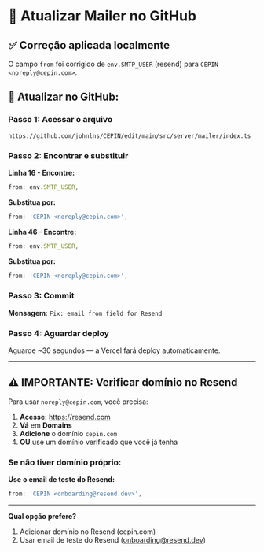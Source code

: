 # 🔧 Atualizar Mailer no GitHub

## ✅ Correção aplicada localmente

O campo `from` foi corrigido de `env.SMTP_USER` (resend) para `CEPIN <noreply@cepin.com>`.

## 📝 Atualizar no GitHub:

### Passo 1: Acessar o arquivo
```
https://github.com/johnlns/CEPIN/edit/main/src/server/mailer/index.ts
```

### Passo 2: Encontrar e substituir

**Linha 16 - Encontre:**
```typescript
from: env.SMTP_USER,
```

**Substitua por:**
```typescript
from: 'CEPIN <noreply@cepin.com>',
```

**Linha 46 - Encontre:**
```typescript
from: env.SMTP_USER,
```

**Substitua por:**
```typescript
from: 'CEPIN <noreply@cepin.com>',
```

### Passo 3: Commit
**Mensagem**: `Fix: email from field for Resend`

### Passo 4: Aguardar deploy
Aguarde ~30 segundos — a Vercel fará deploy automaticamente.

---

## ⚠️ IMPORTANTE: Verificar domínio no Resend

Para usar `noreply@cepin.com`, você precisa:
1. **Acesse**: https://resend.com
2. **Vá** em **Domains**
3. **Adicione** o domínio `cepin.com`
4. **OU** use um domínio verificado que você já tenha

### Se não tiver domínio próprio:

**Use o email de teste do Resend:**
```typescript
from: 'CEPIN <onboarding@resend.dev>',
```

---

**Qual opção prefere?**
1. Adicionar domínio no Resend (cepin.com)
2. Usar email de teste do Resend (onboarding@resend.dev)

